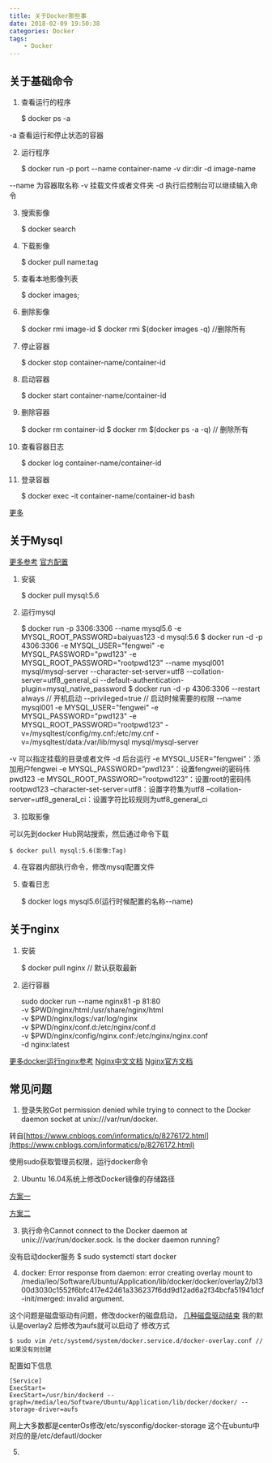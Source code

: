 ```yaml
---
title: 关于Docker那些事
date: 2018-02-09 19:50:38
categories: Docker
tags:
    - Docker
---
```


## 关于基础命令

1. 查看运行的程序

	$ docker ps -a
	
-a 查看运行和停止状态的容器
	
2. 运行程序

	$ docker run -p port --name container-name -v dir:dir -d image-name

--name 为容器取名称
-v 挂载文件或者文件夹
-d 执行后控制台可以继续输入命令

3. 搜索影像

	$ docker search

4. 下载影像

	$ docker pull name:tag

5. 查看本地影像列表

	$ docker images;
	
6. 删除影像
	
	$ docker rmi image-id
	$ docker rmi $(docker images -q) //删除所有

7. 停止容器

	$ docker stop container-name/container-id

8. 启动容器

	$ docker start container-name/container-id

9. 删除容器

	$ docker rm container-id
	$ docker rm $(docker ps -a -q) // 删除所有

10. 查看容器日志

	$ docker log container-name/container-id

11. 登录容器

	$ docker exec -it container-name/container-id bash
	
[更多](https://blog.csdn.net/a33130317/article/details/80884967)


## 关于Mysql

[更多参考](http://www.fwhyy.com/2018/05/docker-installs-mysql-to-mount-external-data-and-configuration/)
[官方配置](https://hub.docker.com/_/mysql)
1. 安装

	$ docker pull mysql:5.6

2. 运行mysql

	$ docker run -p 3306:3306 --name mysql5.6 -e MYSQL_ROOT_PASSWORD=baiyuas123 -d mysql:5.6
	$ docker run -d -p 4306:3306 
	-e MYSQL_USER="fengwei" 
	-e MYSQL_PASSWORD="pwd123" 
	-e MYSQL_ROOT_PASSWORD="rootpwd123" 
	--name mysql001 mysql/mysql-server
	--character-set-server=utf8 
	--collation-server=utf8_general_ci 
	--default-authentication-plugin=mysql_native_password
	$ docker run -d -p 4306:3306 
	--restart always // 开机启动
	--privileged=true // 启动时候需要的权限
	--name mysql001
	-e MYSQL_USER="fengwei" 
	-e MYSQL_PASSWORD="pwd123" 
	-e MYSQL_ROOT_PASSWORD="rootpwd123"
	-v=/mysqltest/config/my.cnf:/etc/my.cnf 
	-v=/mysqltest/data:/var/lib/mysql 
	mysql/mysql-server

-v 可以指定挂载的目录或者文件
-d 后台运行
-e MYSQL_USER=”fengwei”：添加用户fengwei
-e MYSQL_PASSWORD=”pwd123”：设置fengwei的密码伟pwd123
-e MYSQL_ROOT_PASSWORD=”rootpwd123”：设置root的密码伟rootpwd123
–character-set-server=utf8：设置字符集为utf8
–collation-server=utf8_general_ci：设置字符比较规则为utf8_general_ci

3. 拉取影像

可以先到docker Hub网站搜索，然后通过命令下载
	
	$ docker pull mysql:5.6(影像:Tag)

4. 在容器内部执行命令，修改mysql配置文件


5. 查看日志

	$ docker logs mysql5.6(运行时候配置的名称--name)

## 关于nginx

1. 安装

	$ docker pull nginx // 默认获取最新

2. 运行容器

	sudo docker run --name nginx81  -p 81:80 \
	-v $PWD/nginx/html:/usr/share/nginx/html \
	-v $PWD/nginx/logs:/var/log/nginx \
	-v $PWD/nginx/conf.d:/etc/nginx/conf.d \
	-v $PWD/nginx/config/nginx.conf:/etc/nginx/nginx.conf \
	-d nginx:latest

[更多docker运行nginx参考](https://hub.docker.com/_/nginx)
[Nginx中文文档](http://www.nginx.cn/doc/)
[Nginx官方文档](http://nginx.org/en/docs/beginners_guide.html)

## 常见问题

1. 登录失败Got permission denied while trying to connect to the Docker daemon socket at unix:///var/run/docker.

转自[https://www.cnblogs.com/informatics/p/8276172.html](https://www.cnblogs.com/informatics/p/8276172.html)

使用sudo获取管理员权限，运行docker命令

2. Ubuntu 16.04系统上修改Docker镜像的存储路径

[方案一](https://blog.csdn.net/reinnovation/article/details/80058233)

[方案二](https://blog.csdn.net/u010053962/article/details/81875692)

3. 执行命令Cannot connect to the Docker daemon at unix:///var/run/docker.sock. Is the docker daemon running?

没有启动docker服务 $ sudo systemctl start docker

4. docker: Error response from daemon: error creating overlay mount to /media/leo/Software/Ubuntu/Application/lib/docker/docker/overlay2/b1300d3030c1552f6bfc417e42461a336237f6dd9d12ad6a2f34bcfa51941dcf-init/merged: invalid argument.

这个问题是磁盘驱动有问题，修改docker的磁盘启动，
[几种磁盘驱动结束](https://blog.csdn.net/vchy_zhao/article/details/70238690)
我的默认是overlay2 后修改为aufs就可以启动了
修改方式
	
	$ sudo vim /etc/systemd/system/docker.service.d/docker-overlay.conf // 如果没有则创建
配置如下信息

```
[Service]
ExecStart=
ExecStart=/usr/bin/dockerd --graph=/media/leo/Software/Ubuntu/Application/lib/docker/docker/ --storage-driver=aufs
```

网上大多数都是centerOs修改/etc/sysconfig/docker-storage 这个在ubuntu中对应的是/etc/defautl/docker

5. 





